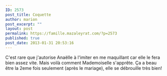 ```yaml
---
ID: 2573
post_title: Coquette
author: marion
post_excerpt: ""
layout: post
permalink: https://famille.mazaleyrat.com/?p=2573
published: true
post_date: 2013-01-31 20:53:16
---
```

C'est rare que j'autorise Anaëlle à l'imiter en me maquillant car elle le fera bien assez vite. Mais voilà comment Mademoiselle s'apprête. Ça a beau être la 2eme fois seulement (après le mariage), elle se débrouille très bien! <object width="480" height="385"><param valuetype="data" name="movie" value="https://www.youtube.com/v/XjL9QkoyK2A"></param>
<param valuetype="data" name="allowFullScreen" value="true"></param>
<param valuetype="data" name="allowscriptaccess" value="always"></param>
<embed src="https://www.youtube.com/v/XjL9QkoyK2A" type="application/x-shockwave-flash" allowscriptaccess="always" allowfullscreen="true" width="480" height="385"></embed>
</object>